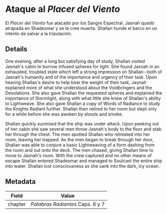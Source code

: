 # Ataque al *Placer del Viento*
El *Placer del Viento* fue atacado por los Sangre Espectral. Jasnah quedó atrapada en Shadesmar y se la cree muerta. Shallan hunde el barco en un intento de salvar a la tripulación. 

## Details
One evening, after a long but satisfying day of study, Shallan visited Jasnah's cabin to borrow infused spheres for light. She found Jasnah in an exhausted, troubled state which left a strong impression on Shallan--both of Jasnah's humanity and of the importance and urgency of their task. Upon hearing Shallan's desire to help bear the weight of their task, Jasnah explained more of what she understood about the Voidbringers and the Desolations. She also gave Shallan the requested spheres and explained the importance of Stormlight, along with what little she knew of Shallan's ability to Lightweave. She also gave Shallan a copy of Words of Radiance to study the Knights Radiant further. Shallan then retired to her room but slept only for a while before she was awoken by shouts and smoke. 

Shallan quickly surmised that the ship was under attack. Upon peeking out of her cabin she saw several men throw Jasnah's body to the floor and stab her through the chest. The men spotted Shallan who retreated into her room, leaving her trapped. As the men began to break through her door, Shallan was able to conjure a basic Lightweaving of a form dashing from the room and out onto the deck. The men chased, giving Shallan time to move to Jasnah's room. With the crew captured and no other means of escape Shallan entered Shadesmar and managed to Soulcast the entire ship into water. Shallan lost consciousness as she sank into the dark, icy ocean.

## Metadata
| Field | Value |
| ----- | ----- |
| chapter | *Palabras Radiantes* Caps. 6 y 7 |
